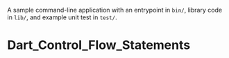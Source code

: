 A sample command-line application with an entrypoint in `bin/`, library code
in `lib/`, and example unit test in `test/`.
# Dart_Control_Flow_Statements
